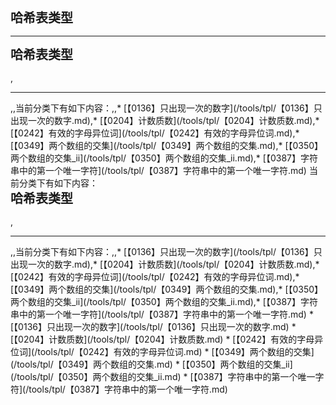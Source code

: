 <div style="font-size: 20px; margin-bottom: 15px; font-weight: bold;">哈希表类型</div>
<hr style="height: 1px; margin: 1em 0px;" />
<div style="font-size: 20px; margin-bottom: 15px; font-weight: bold;">哈希表类型</div>,<hr style="height: 1px; margin: 1em 0px;" />,,当前分类下有如下内容：,,* [【0136】只出现一次的数字](/tools/tpl/【0136】只出现一次的数字.md),* [【0204】计数质数](/tools/tpl/【0204】计数质数.md),* [【0242】有效的字母异位词](/tools/tpl/【0242】有效的字母异位词.md),* [【0349】两个数组的交集](/tools/tpl/【0349】两个数组的交集.md),* [【0350】两个数组的交集_ii](/tools/tpl/【0350】两个数组的交集_ii.md),* [【0387】字符串中的第一个唯一字符](/tools/tpl/【0387】字符串中的第一个唯一字符.md)
当前分类下有如下内容：
<div style="font-size: 20px; margin-bottom: 15px; font-weight: bold;">哈希表类型</div>,<hr style="height: 1px; margin: 1em 0px;" />,,当前分类下有如下内容：,,* [【0136】只出现一次的数字](/tools/tpl/【0136】只出现一次的数字.md),* [【0204】计数质数](/tools/tpl/【0204】计数质数.md),* [【0242】有效的字母异位词](/tools/tpl/【0242】有效的字母异位词.md),* [【0349】两个数组的交集](/tools/tpl/【0349】两个数组的交集.md),* [【0350】两个数组的交集_ii](/tools/tpl/【0350】两个数组的交集_ii.md),* [【0387】字符串中的第一个唯一字符](/tools/tpl/【0387】字符串中的第一个唯一字符.md)
* [【0136】只出现一次的数字](/tools/tpl/【0136】只出现一次的数字.md)
* [【0204】计数质数](/tools/tpl/【0204】计数质数.md)
* [【0242】有效的字母异位词](/tools/tpl/【0242】有效的字母异位词.md)
* [【0349】两个数组的交集](/tools/tpl/【0349】两个数组的交集.md)
* [【0350】两个数组的交集_ii](/tools/tpl/【0350】两个数组的交集_ii.md)
* [【0387】字符串中的第一个唯一字符](/tools/tpl/【0387】字符串中的第一个唯一字符.md)